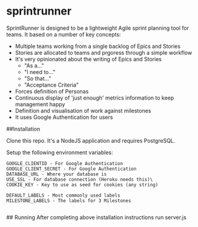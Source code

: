 # sprintrunner

SprintRunner is designed to be a lightweight Agile sprint planning tool for teams.  It based on a number of key concepts:

* Multiple teams working from a single backlog of Epics and Stories
* Stories are allocated to teams and prgoress through a simple workflow
* It's very opinionated about the writing of Epics and Stories 
    * "As a..."
    * "I need to..."
    * "So that..."
    * "Acceptance Criteria"
* Forces definition of Personas
* Continuous display of 'just enough' metrics information to keep management happy
* Definition and visualisation of work against milestones
* It uses Google Authentication for users

##Installation

Clone this repo.  It's a NodeJS application and requires PostgreSQL.

Setup the following environment variables:

```
GOOGLE_CLIENTID - For Google Authentication
GOOGLE_CLIENT_SECRET - For Google Authentication
DATABASE_URL - Where your database is
USE_SSL - For database connection (Heroku needs this)\
COOKIE_KEY - Key to use as seed for cookies (any string)

DEFAULT_LABELS - Most commonly used labels
MILESTONE_LABELS - The labels for 3 Milestones


```


## Running
After completing above installation instructions run server.js

